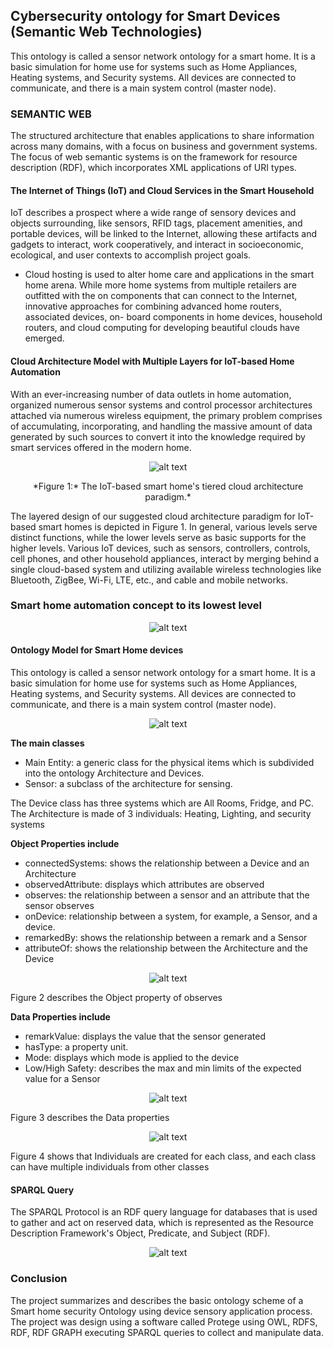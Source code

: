 ## Cybersecurity ontology for Smart Devices (Semantic Web Technologies)

This ontology is called a sensor network ontology for a smart home. It is a basic simulation for home use for systems such as Home Appliances, Heating systems, and Security systems. All devices are connected to communicate, and there is a main system control (master node).

### SEMANTIC WEB

The structured architecture that enables applications to share information across many domains, with a focus on business and government systems. The focus of web semantic systems is on the framework for resource description (RDF), which incorporates XML applications of URI types.

#### The Internet of Things (IoT) and Cloud Services in the Smart Household

IoT describes a prospect where a wide range of sensory devices and objects surrounding, like sensors, RFID tags, placement amenities, and portable devices, will be linked to the Internet, allowing these artifacts and gadgets to interact, work cooperatively, and interact in socioeconomic, ecological, and user contexts to accomplish project goals.

- Cloud hosting is used to alter home care and applications in the smart home arena. While more home systems from multiple retailers are outfitted with the on components that can connect to the Internet, innovative approaches for combining advanced home routers, associated devices, on- board components in home devices, household routers, and cloud computing for developing beautiful clouds have emerged.

#### Cloud Architecture Model with Multiple Layers for IoT-based Home Automation

With an ever-increasing number of data outlets in home automation, organized numerous sensor systems and control processor architectures attached via numerous wireless equipment, the primary problem comprises of accumulating, incorporating, and handling the massive amount of data generated by such sources to convert it into the knowledge required by smart services offered in the modern home.

<p align="center">
  <img src="Image/image1.png" alt="alt text" />
</p>
<p align="center">
 *Figure 1:* The IoT-based smart home's tiered cloud architecture paradigm.*
</p>

The layered design of our suggested cloud architecture paradigm for IoT-based smart homes is depicted in Figure 1. In general, various levels serve distinct functions, while the lower levels serve as basic supports for the higher levels. Various IoT devices, such as sensors, controllers, controls, cell phones, and other household appliances, interact by merging behind a single cloud-based system and utilizing available wireless technologies like Bluetooth, ZigBee, Wi-Fi, LTE, etc., and cable and mobile networks.

### Smart home automation concept to its lowest level

<p align="center">
  <img src="Image/image4.png" alt="alt text" />
</p>

#### Ontology Model for Smart Home devices

This ontology is called a sensor network ontology for a smart home. It is a basic simulation for home use for systems such as Home Appliances, Heating systems, and Security systems. All devices are connected to communicate, and there is a main system control (master node).

<p align="center">
  <img src="Image/image.png" alt="alt text" />
</p>

**The main classes**

- Main Entity: a generic class for the physical items which is subdivided into the ontology Architecture and Devices.
- Sensor: a subclass of the architecture for sensing.

The Device class has three systems which are All Rooms, Fridge, and PC. The Architecture is made of 3 individuals: Heating, Lighting, and security systems

**Object Properties include**

- connectedSystems: shows the relationship between a Device and an Architecture
- observedAttribute: displays which attributes are observed
- observes: the relationship between a sensor and an attribute that the sensor observes
- onDevice: relationship between a system, for example, a Sensor, and a device.
- remarkedBy: shows the relationship between a remark and a Sensor
- attributeOf: shows the relationship between the Architecture and the Device

<p align="center">
  <img src="Image/image2.png" alt="alt text" />
</p>

Figure 2 describes the Object property of observes

**Data Properties include**

- remarkValue: displays the value that the sensor generated
- hasType: a property unit.
- Mode: displays which mode is applied to the device
- Low/High Safety: describes the max and min limits of the expected value for a Sensor

<p align="center">
  <img src="Image/image3.png" alt="alt text" />
</p>

Figure 3 describes the Data properties

<p align="center">
  <img src="Image/image5.png" alt="alt text" />
</p>

Figure 4 shows that Individuals are created for each class, and each class can have multiple individuals from other classes

#### SPARQL Query

The SPARQL Protocol is an RDF query language for databases that is used to gather and act on reserved data, which is represented as the Resource Description Framework's Object, Predicate, and Subject (RDF).

<p align="center">
  <img src="Image/image6.png" alt="alt text" />
</p>

### Conclusion

The project summarizes and describes the basic ontology scheme of a Smart home security Ontology using device sensory application process. The project was design using a software called Protege using OWL, RDFS, RDF, RDF GRAPH executing SPARQL queries to collect and manipulate data.
